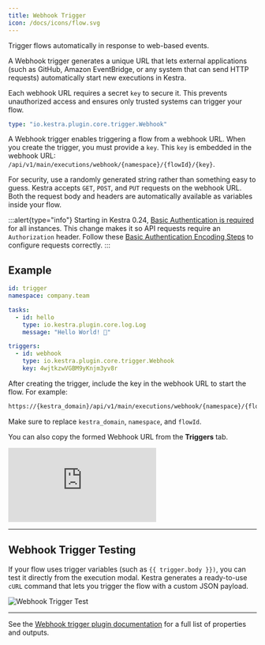 ```yaml
---
title: Webhook Trigger
icon: /docs/icons/flow.svg
---
```


Trigger flows automatically in response to web-based events.

A Webhook trigger generates a unique URL that lets external applications (such as GitHub, Amazon EventBridge, or any system that can send HTTP requests) automatically start new executions in Kestra.

Each webhook URL requires a secret `key` to secure it. This prevents unauthorized access and ensures only trusted systems can trigger your flow.

```yaml
type: "io.kestra.plugin.core.trigger.Webhook"
```

A Webhook trigger enables triggering a flow from a webhook URL.
When you create the trigger, you must provide a `key`. This `key` is embedded in the webhook URL: `/api/v1/main/executions/webhook/{namespace}/{flowId}/{key}`.

For security, use a randomly generated string rather than something easy to guess. Kestra accepts `GET`, `POST`, and `PUT` requests on the webhook URL. Both the request body and headers are automatically available as variables inside your flow.

:::alert{type="info"}
Starting in Kestra 0.24, [Basic Authentication is required](../../11.migration-guide/0.24.0/basic-authentication.md) for all instances. This change makes it so API requests require an `Authorization` header. Follow these [Basic Authentication Encoding Steps](../../15.how-to-guides/synchonous-executions-api.md#basic-authentication) to configure requests correctly.
:::

## Example

```yaml
id: trigger
namespace: company.team

tasks:
  - id: hello
    type: io.kestra.plugin.core.log.Log
    message: "Hello World! 🚀"

triggers:
  - id: webhook
    type: io.kestra.plugin.core.trigger.Webhook
    key: 4wjtkzwVGBM9yKnjm3yv8r
```

After creating the trigger, include the key in the webhook URL to start the flow. For example:

```bash
https://{kestra_domain}/api/v1/main/executions/webhook/{namespace}/{flowId}/4wjtkzwVGBM9yKnjm3yv8r
```

Make sure to replace `kestra_domain`, `namespace`, and `flowId`.

You can also copy the formed Webhook URL from the **Triggers** tab.

<div class="video-container">
  <iframe src="https://www.youtube.com/embed/4-KrkkgSeic?si=Ujl09_9Pv5x64YaF" title="YouTube video player" frameborder="0" allow="accelerometer; autoplay; clipboard-write; encrypted-media; gyroscope; picture-in-picture; web-share" referrerpolicy="strict-origin-when-cross-origin" allowfullscreen></iframe>
</div>

---

## Webhook Trigger Testing

If your flow uses trigger variables (such as `{{ trigger.body }})`, you can test it directly from the execution modal. Kestra generates a ready-to-use `cURL` command that lets you trigger the flow with a custom JSON payload.

![Webhook Trigger Test](@assets/docs/workflow-components/triggers/webhook-trigger-test.png)

---

See the [Webhook trigger plugin documentation](/plugins/core/triggers/io.kestra.plugin.core.trigger.Webhook) for a full list of properties and outputs.
